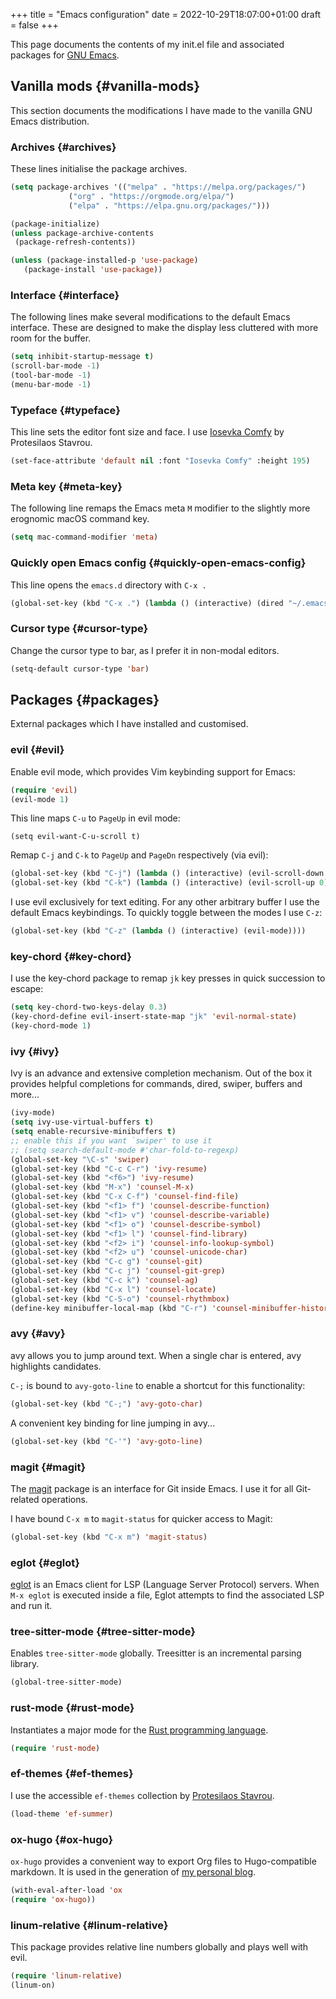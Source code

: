 +++
title = "Emacs configuration"
date = 2022-10-29T18:07:00+01:00
draft = false
+++

This page documents the contents of my init.el file and associated packages for [GNU Emacs](https://www.gnu.org/software/emacs/).


## Vanilla mods {#vanilla-mods}

This section documents the modifications I have made to the vanilla GNU Emacs distribution.


### Archives {#archives}

These lines initialise the package archives.

```lisp
(setq package-archives '(("melpa" . "https://melpa.org/packages/")
			 ("org" . "https://orgmode.org/elpa/")
			 ("elpa" . "https://elpa.gnu.org/packages/")))

(package-initialize)
(unless package-archive-contents
 (package-refresh-contents))

(unless (package-installed-p 'use-package)
   (package-install 'use-package))
```


### Interface {#interface}

The following lines make several modifications to the default Emacs interface. These are designed to make the display less cluttered with more room for the buffer.

```lisp
(setq inhibit-startup-message t)
(scroll-bar-mode -1)
(tool-bar-mode -1)
(menu-bar-mode -1)
```


### Typeface {#typeface}

This line sets the editor font size and face. I use [Iosevka Comfy](https://gitlab.com/protesilaos/iosevka-comfy) by Protesilaos Stavrou.

```lisp
(set-face-attribute 'default nil :font "Iosevka Comfy" :height 195)
```


### Meta key {#meta-key}

The following line remaps the Emacs meta `M` modifier to the slightly more erognomic macOS command key.

```lisp
(setq mac-command-modifier 'meta)
```


### Quickly open Emacs config {#quickly-open-emacs-config}

This line opens the `emacs.d` directory with `C-x .`

```lisp
(global-set-key (kbd "C-x .") (lambda () (interactive) (dired "~/.emacs.d/")))
```


### Cursor type {#cursor-type}

Change the cursor type to bar, as I prefer it in non-modal editors.

```lisp
(setq-default cursor-type 'bar)
```


## Packages {#packages}

External packages which I have installed and customised.


### evil {#evil}

Enable evil mode, which provides Vim keybinding support for Emacs:

```lisp
(require 'evil)
(evil-mode 1)
```

This line maps `C-u` to `PageUp` in evil mode:

```nil
(setq evil-want-C-u-scroll t)
```

Remap `C-j` and `C-k` to `PageUp` and `PageDn` respectively (via evil):

```lisp
(global-set-key (kbd "C-j") (lambda () (interactive) (evil-scroll-down 0)))
(global-set-key (kbd "C-k") (lambda () (interactive) (evil-scroll-up 0)))
```

I use evil exclusively for text editing. For any other arbitrary buffer I use the default Emacs keybindings. To quickly toggle between the modes I use `C-z`:

```lisp
(global-set-key (kbd "C-z" (lambda () (interactive) (evil-mode))))
```


### key-chord {#key-chord}

I use the key-chord package to remap `jk` key presses in quick succession to escape:

```lisp
(setq key-chord-two-keys-delay 0.3)
(key-chord-define evil-insert-state-map "jk" 'evil-normal-state)
(key-chord-mode 1)
```


### ivy {#ivy}

Ivy is an advance and extensive completion mechanism. Out of the box it provides helpful completions for commands, dired, swiper, buffers and more...

```lisp
(ivy-mode)
(setq ivy-use-virtual-buffers t)
(setq enable-recursive-minibuffers t)
;; enable this if you want `swiper' to use it
;; (setq search-default-mode #'char-fold-to-regexp)
(global-set-key "\C-s" 'swiper)
(global-set-key (kbd "C-c C-r") 'ivy-resume)
(global-set-key (kbd "<f6>") 'ivy-resume)
(global-set-key (kbd "M-x") 'counsel-M-x)
(global-set-key (kbd "C-x C-f") 'counsel-find-file)
(global-set-key (kbd "<f1> f") 'counsel-describe-function)
(global-set-key (kbd "<f1> v") 'counsel-describe-variable)
(global-set-key (kbd "<f1> o") 'counsel-describe-symbol)
(global-set-key (kbd "<f1> l") 'counsel-find-library)
(global-set-key (kbd "<f2> i") 'counsel-info-lookup-symbol)
(global-set-key (kbd "<f2> u") 'counsel-unicode-char)
(global-set-key (kbd "C-c g") 'counsel-git)
(global-set-key (kbd "C-c j") 'counsel-git-grep)
(global-set-key (kbd "C-c k") 'counsel-ag)
(global-set-key (kbd "C-x l") 'counsel-locate)
(global-set-key (kbd "C-S-o") 'counsel-rhythmbox)
(define-key minibuffer-local-map (kbd "C-r") 'counsel-minibuffer-history)
```


### avy {#avy}

avy allows you to jump around text. When a single char is entered, avy highlights candidates.

`C-;` is bound to `avy-goto-line` to enable a shortcut for this functionality:

```lisp
(global-set-key (kbd "C-;") 'avy-goto-char)
```

A convenient key binding for line jumping in avy...

```lisp
(global-set-key (kbd "C-'") 'avy-goto-line)
```


### magit {#magit}

The [magit](https://magit.vc/) package is an interface for Git inside Emacs. I use it for all Git-related operations.

I have bound `C-x m` to `magit-status` for quicker access to Magit:

```lisp
(global-set-key (kbd "C-x m") 'magit-status)
```


### eglot {#eglot}

[eglot](https://github.com/joaotavora/eglot) is an Emacs client for LSP (Language Server Protocol) servers. When `M-x eglot` is executed inside a file, Eglot attempts to find the associated LSP and run it.


### tree-sitter-mode {#tree-sitter-mode}

Enables `tree-sitter-mode` globally. Treesitter is an incremental parsing library.

```lisp
(global-tree-sitter-mode)
```


### rust-mode {#rust-mode}

Instantiates a major mode for the [Rust programming language](https://www.rust-lang.org/).

```lisp
(require 'rust-mode)
```


### ef-themes {#ef-themes}

I use the accessible `ef-themes` collection by [Protesilaos Stavrou](https://protesilaos.com/).

```lisp
(load-theme 'ef-summer)
```


### ox-hugo {#ox-hugo}

`ox-hugo` provides a convenient way to export Org files to Hugo-compatible markdown. It is used in the generation of [my personal blog](https://ben-maclaurin.github.io/).

```lisp
(with-eval-after-load 'ox
(require 'ox-hugo))
```


### linum-relative {#linum-relative}

This package provides relative line numbers globally and plays well with evil.

```lisp
(require 'linum-relative)
(linum-on)
```
